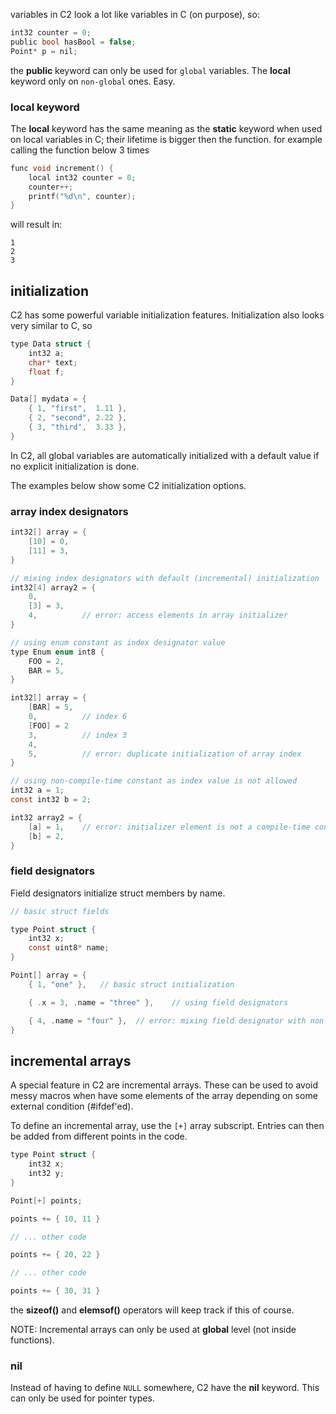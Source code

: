 
variables in C2 look a lot like variables in C (on purpose), so:

```c
int32 counter = 0;
public bool hasBool = false;
Point* p = nil;
```

the __public__ keyword can only be used for `global` variables. The __local__ keyword
only on `non-global` ones. Easy.

### local keyword

The __local__ keyword has the same meaning as the __static__ keyword when used on local
variables in C; their lifetime is bigger then the function. for example calling the function below
3 times
```c
func void increment() {
    local int32 counter = 0;
    counter++;
    printf("%d\n", counter);
}
```
will result in:
```
1
2
3
```

## initialization

C2 has some powerful variable initialization features.
Initialization also looks very similar to C, so

```c
type Data struct {
    int32 a;
    char* text;
    float f;
}

Data[] mydata = {
    { 1, "first",  1.11 },
    { 2, "second", 2.22 },
    { 3, "third",  3.33 },
}
```

In C2, all global variables are automatically initialized with a default value
if no explicit initialization is done.

The examples below show some C2 initialization options.

### array index designators
```c
int32[] array = {
    [10] = 0,
    [11] = 3,
}

// mixing index designators with default (incremental) initialization
int32[4] array2 = {
    0,
    [3] = 3,
    4,          // error: access elements in array initializer
}

// using enum constant as index designator value
type Enum enum int8 {
    FOO = 2,
    BAR = 5,
}

int32[] array = {
    [BAR] = 5,
    0,          // index 6
    [FOO] = 2
    3,          // index 3
    4,
    5,          // error: duplicate initialization of array index
}

// using non-compile-time constant as index value is not allowed
int32 a = 1;
const int32 b = 2;

int32 array2 = {
    [a] = 1,    // error: initializer element is not a compile-time constant
    [b] = 2,
}
```

### field designators
Field designators initialize struct members by name.
```c
// basic struct fields

type Point struct {
    int32 x;
    const uint8* name;
}

Point[] array = {
    { 1, "one" },   // basic struct initialization

    { .x = 3, .name = "three" },    // using field designators

    { 4, .name = "four" },  // error: mixing field designator with non-field designators
}
```


## incremental arrays
A special feature in C2 are incremental arrays. These can be used to avoid messy macros when
have some elements of the array depending on some external condition (#ifdef'ed).

To define an incremental array, use the `[+]` array subscript. Entries can then be added from
different points in the code.
```c
type Point struct {
    int32 x;
    int32 y;
}

Point[+] points;

points += { 10, 11 }

// ... other code

points += { 20, 22 }

// ... other code

points += { 30, 31 }
```

the __sizeof()__ and __elemsof()__ operators will keep track if this of course.

NOTE: Incremental arrays can only be used at __global__ level (not inside functions).


### nil
Instead of having to define `NULL` somewhere, C2 have the __nil__ keyword. This can only
be used for pointer types.

